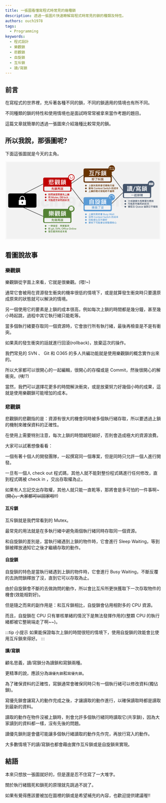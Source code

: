 ```yaml
---
title: 一張圖看懂寫程式時常見的幾種鎖
description: 透過一張圖片快速瞭解寫程式時常見的鎖的種類及特性。
authors: ouch1978
tags: 
  - Programming
keywords:
  - 程式設計
  - 樂觀鎖
  - 悲觀鎖 
  - 自旋鎖
  - 互斥鎖
  - 讀/寫鎖
---
```


## 前言

在寫程式的世界裡，充斥著各種不同的鎖，不同的鎖適用的情境也有所不同。

不同種類的鎖的特性和使用情境也是面試時常常被拿來當作考題的題目。

這篇文章就簡單的透過一張圖來介紹幾種比較常見的鎖。

<!--truncate-->

## 所以我說，那張圖呢?

下面這張圖就是今天的主角。

![寫程式時常見的各種鎖](common-locks-in-programming-world.png "寫程式時常見的各種鎖")

## 看圖說故事

### 樂觀鎖

樂觀鎖從字面上來看，它就是很樂觀。(喂!~)

通常它會被用在資源發生衝突的機率很低的情境下，或是就算發生衝突時只要還原成原來的狀態就可以解決的情境。

另一個使用它的要素是上鎖的成本很高，例如每次上鎖的時間都是幾分鐘，甚至幾小時起跳，過程中其它執行緒只能乾等。

當多個執行緒要存取同一個資源時，它會放行所有執行緒，最後再檢查是不是有衝突。

如果真的發生衝突的話就進行回滾(rollback)，放棄這次的操作。

我們常見的 SVN 、 Git 和 O365 的多人共編功能就是使用樂觀鎖的概念實作出來的。

所以大家都可以很開心的一起編輯，很開心的存檔或是 Commit，然後很開心的解衝突。(咦!?)

當然，我們可以選擇花更多的時間解決衝突，或是放棄努力好幾個小時的成果，這就是使用樂觀鎖可能增加的成本。

### 悲觀鎖

悲觀鎖的悲觀指的是：資源有很大的機會同時被多個執行緒存取，所以要透過上鎖的機制來確保資料的正確性。

在使用上需要特別注意，每次上鎖的時間越短越好，否則會造成極大的資源浪費。

大家可以試著想像看看：

一個有著十個人的開發團隊，一起撰寫同一個專案，但是同時只允許一個人進行開發。

一旦有一個人 check out 程式碼，其他人就不能對整份程式碼進行任何修改，直到程式碼被 check in ，交出存取權為止。

如果有人忘記交出存取權，其他人就只能一直乾等，那將會是多可怕的一件事啊~(~~開心，大家都可以回家啦!!~~)

#### 互斥鎖

互斥鎖就是我們常看到的 Mutex。

最常見的用法就是在多執行緒中避免兩個執行緒同時存取同一個資源。

和自旋鎖的差別是，當執行緒遇到上鎖的物件時，它會進行 Sleep Waiting，等到鎖被釋放通知它之後才繼續存取的動作。

#### 自旋鎖

自旋鎖的特色是當執行緒遇到上鎖的物件時，它會進行 Busy Waiting，不斷反覆的去詢問鎖釋放了沒，直到它可以存取為止。

由於自旋鎖會不斷的去做詢問的動作，所以會比互斥所更快獲取下一次存取物件的機會(效能相對好)。

但是隨之而來的副作用是：和互斥鎖相比，自旋鎖會佔用相對多的 CPU 資源。

而且，自旋鎖在 CPU 只有單核單緒的情況下是無法發揮作用的(整顆 CPU 的執行緒都被它整碗端走了啊~~)。

:::tip 小提示
如果能保證每次上鎖的時間很短的情境下，使用自旋鎖的效能會比使用互斥鎖來得好。
:::

#### 讀/寫鎖

顧名思義，讀/寫鎖分為讀鎖和寫鎖兩種。

更精準的說，應該分為`讀優先鎖`和`寫優先鎖`。

為了確保資料的正確性，寫鎖通常會確保同時只有一個執行緒可以修改資料(獨佔鎖)。

寫優先鎖會讓寫入的動作完成之後，才讓讀取的動作進行，以確保讀取時都是讀取到最新的資料。

讀取的動作在物件沒被上鎖時，則會允許多個執行緒同時讀取它(共享鎖)，因為大家讀到的資料都一樣，沒有先後的問題。

讀優先鎖則是會儘可能讓多個執行緒讀取的動作先作完，再放行寫入的動作。

大多數情境下的讀/寫鎖也都會藉由實作互斥鎖或是自旋鎖來實現。

## 結語

本來只想放一張圖就好的，但是還是忍不住寫了一大堆字。

關於執行緒餓死和鎖死的原理就先跳過不說了。

如果有覺得應該要被加在圖裡的鎖或是希望補充的內容，也歡迎提供建議喔!!
